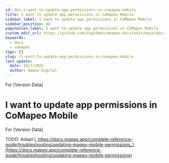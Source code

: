 ```yaml
---
id: doc-i-want-to-update-app-permissions-in-comapeo-mobile
title: I want to update app permissions in CoMapeo Mobile
sidebar_label: I want to update app permissions in CoMapeo Mobile
sidebar_position: 48
pagination_label: I want to update app permissions in CoMapeo Mobile
custom_edit_url: https://github.com/digidem/comapeo-docs/edit/main/docs/troubleshooting/i-want-to-update-app-permissions-in-comapeo-mobile.md
keywords:
  - docs
  - comapeo
tags: []
slug: /i-want-to-update-app-permissions-in-comapeo-mobile
last_update:
  date: 10/7/2025
  author: Awana Digital
---
```


For [Version Data]


# I want to update app permissions in CoMapeo Mobile


For [Version Data]


_TODO: Adapt_ [_https://docs.mapeo.app/complete-reference-guide/troubleshooting/updating-mapeo-mobile-permissions_](https://docs.mapeo.app/complete-reference-guide/troubleshooting/updating-mapeo-mobile-permissions)

